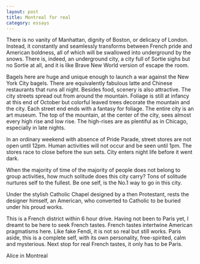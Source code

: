 ```yaml
---
layout: post
title: Montreal for real
category: essays
---
```


There is no vanity of Manhattan, dignity of Boston, or delicacy of London. Instead, it constantly and seamlessly transforms between French pride and American boldness, all of which will be swallowed into underground by the snows. There is, indeed, an underground city, a city full of Sortie sighs but no Sortie at all, and it is like Brave New World version of escape the room.

Bagels here are huge and unique enough to launch a war against the New York City bagels. There are equivalently fabulous latte and Chinese restaurants that runs all night. Besides food, scenery is also attractive. The city streets spread out from around the mountain. Foliage is still at infancy at this end of October but colorful leaved trees decorate the mountain and the city. Each street end ends with a fantasy for foliage. The entire city is an art museum. The top of the mountain, at the center of the city, sees almost every high rise and low rise. The high-rises are as plentiful as in Chicago, especially in late nights.

In an ordinary weekend with absence of Pride Parade, street stores are not open until 12pm. Human activities will not occur and be seen until 1pm. The stores race to close before the sun sets. City enters night life before it went dark.

When the majority of time of the majority of people does not belong to group activities, how much solitude does this city carry? Tons of solitude nurtures self to the fullest. Be one self, is the No.1 way to go in this city.

Under the stylish Catholic Chapel designed by a then Protestant, rests the designer himself, an American, who converted to Catholic to be buried under his proud works.

This is a French district within 6 hour drive. Having not been to Paris yet, I dreamt to be here to seek French tastes. French tastes intertwine American pragmatisms here. Like fake Fendi, it is not so real but still works. Paris aside, this is a complete self, with its own personality, free-spirited, calm and mysterious. Next stop for real French tastes, it only has to be Paris.

Alice in Montreal
